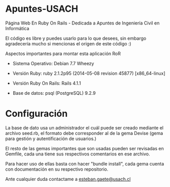 Apuntes-USACH
=============

Página Web En Ruby On Rails - Dedicada a Apuntes de Ingeniería Civil en Informática

El código es libre y puedes usarlo para lo que desees, sin embargo agradecería mucho si mencionas el origen de este código :)

Aspectos importantes para montar esta aplicación RoR

* Sistema Operativo: Debian 7.7 Wheezy

* Versión Ruby: ruby 2.1.2p95 (2014-05-08 revision 45877) [x86_64-linux]  

* Versión Ruby On Rails: Rails 4.1.1

* Base de datos: psql (PostgreSQL) 9.2.9 

Configuración
=============

La base de dato usa un administrador el cuál puede ser creado mediante el 
archivo seed.rb, el formato debe corresponder al de la gema Devise (gema para 
gestión y autentificación de usuarios.)

El resto de las gemas importantes que son usadas pueden ser revisadas en 
Gemfile, cada una tiene sus respectivos comentarios en ese archivo.

Para hacer uso de ellas basta con hacer "bundle install", cada gema cuenta con documentación en su respectivo repositorio.

Ante cualquier duda contactame a esteban.gaete@usach.cl